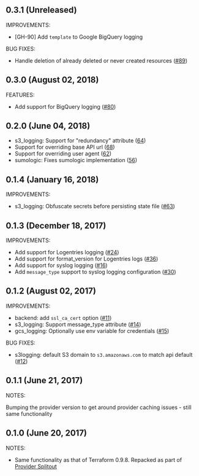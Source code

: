 ## 0.3.1 (Unreleased)

IMPROVEMENTS:

* [GH-90] Add `template` to Google BigQuery logging

BUG FIXES:

* Handle deletion of already deleted or never created resources ([#89](https://github.com/terraform-providers/terraform-provider-fastly/pull/89))

## 0.3.0 (August 02, 2018)

FEATURES:

* Add support for BigQuery logging ([#80](https://github.com/terraform-providers/terraform-provider-fastly/issues/80))

## 0.2.0 (June 04, 2018)

* s3_logging: Support for "redundancy" attribute ([64](https://github.com/terraform-providers/terraform-provider-fastly/pull/64))
* Support for overriding base API url ([68](https://github.com/terraform-providers/terraform-provider-fastly/pull/68))
* Support for overriding user agent ([62](https://github.com/terraform-providers/terraform-provider-fastly/pull/62))
* sumologic: Fixes sumologic implementation ([56](https://github.com/terraform-providers/terraform-provider-fastly/pull/56))

## 0.1.4 (January 16, 2018)

IMPROVEMENTS:

* s3_logging: Obfuscate secrets before persisting state file ([#63](https://github.com/terraform-providers/terraform-provider-fastly/issues/63))

## 0.1.3 (December 18, 2017)

IMPROVEMENTS: 

* Add support for Logentries logging ([#24](https://github.com/terraform-providers/terraform-provider-fastly/issues/24))
* Add support for format_version for Logentries logs ([#36](https://github.com/terraform-providers/terraform-provider-fastly/issues/36))
* Add support for syslog logging ([#16](https://github.com/terraform-providers/terraform-provider-fastly/issues/16))
* Add `message_type` support to syslog logging configuration ([#30](https://github.com/terraform-providers/terraform-provider-fastly/issues/30))

## 0.1.2 (August 02, 2017)

IMPROVEMENTS:

* backend: add `ssl_ca_cert` option ([#11](https://github.com/terraform-providers/terraform-provider-fastly/issues/11))
* s3_logging: Support message_type attribute ([#14](https://github.com/terraform-providers/terraform-provider-fastly/issues/14))
* gcs_logging: Optionally use env variable for credentials ([#15](https://github.com/terraform-providers/terraform-provider-fastly/issues/15))

BUG FIXES: 

* s3logging: default S3 domain to `s3.amazonaws.com` to match api default ([#12](https://github.com/terraform-providers/terraform-provider-fastly/issues/12))

## 0.1.1 (June 21, 2017)

NOTES:

Bumping the provider version to get around provider caching issues - still same functionality

## 0.1.0 (June 20, 2017)

NOTES:

* Same functionality as that of Terraform 0.9.8. Repacked as part of [Provider Splitout](https://www.hashicorp.com/blog/upcoming-provider-changes-in-terraform-0-10/)
